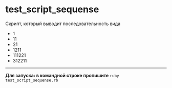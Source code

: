# test_script_sequense
Скрипт, который выводит последовательность вида

* 1 
* 11 
* 21
* 1211
* 111221
* 312211

***
__Для запуска: в командной строке пропишите__ ```ruby test_script_sequense.rb```
